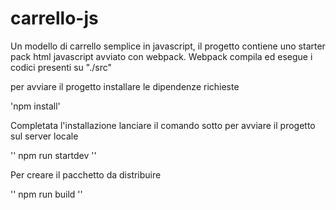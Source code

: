 # carrello-js
Un modello di carrello semplice in javascript, il progetto contiene uno starter pack 
html javascript avviato con webpack.
Webpack compila ed esegue i codici presenti su "./src"

per avviare il progetto installare le dipendenze richieste

'npm install'

Completata l'installazione lanciare il comando sotto per avviare il progetto sul server locale

'' npm run startdev ''

Per creare il pacchetto da distribuire

'' npm run build ''

